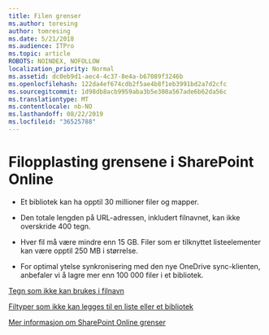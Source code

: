 ```yaml
---
title: Filen grenser
ms.author: toresing
author: tomresing
ms.date: 5/21/2018
ms.audience: ITPro
ms.topic: article
ROBOTS: NOINDEX, NOFOLLOW
localization_priority: Normal
ms.assetid: dc0eb9d1-aec4-4c37-8e4a-b67089f3246b
ms.openlocfilehash: 122da4ef674cdb2f5ae4b8f1eb3991bd2a7d2cfc
ms.sourcegitcommit: 1d98db8acb9959aba3b5e308a567ade6b62da56c
ms.translationtype: MT
ms.contentlocale: nb-NO
ms.lasthandoff: 08/22/2019
ms.locfileid: "36525788"
---
```

# <a name="file-upload-limits-in-sharepoint-online"></a>Filopplasting grensene i SharePoint Online

- Et bibliotek kan ha opptil 30 millioner filer og mapper.
    
- Den totale lengden på URL-adressen, inkludert filnavnet, kan ikke overskride 400 tegn.
    
- Hver fil må være mindre enn 15 GB. Filer som er tilknyttet listeelementer kan være opptil 250 MB i størrelse.
    
- For optimal ytelse synkronisering med den nye OneDrive sync-klienten, anbefaler vi å lagre mer enn 100 000 filer i et bibliotek. 
    
[Tegn som ikke kan brukes i filnavn](https://go.microsoft.com/fwlink/?linkid=866430)
  
[Filtyper som ikke kan legges til en liste eller et bibliotek](https://go.microsoft.com/fwlink/?linkid=273757)
  
[Mer informasjon om SharePoint Online grenser](https://go.microsoft.com/fwlink/?linkid=271273)
  

